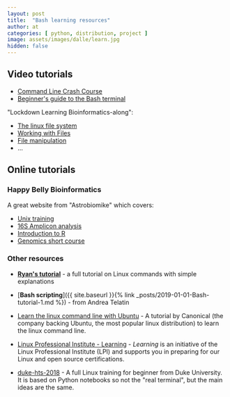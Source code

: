 ```yaml
---
layout: post
title:  "Bash learning resources"
author: at
categories: [ python, distribution, project ]
image: assets/images/dalle/learn.jpg
hidden: false
---
```



## Video tutorials

* [Command Line Crash Course](https://www.youtube.com/watch?v=yz7nYlnXLfE)
* [Beginner's guide to the Bash terminal](https://www.youtube.com/watch?v=oxuRxtrO2Ag)
  
"Lockdown Learning Bioinformatics-along":

* [The linux file system](https://www.youtube.com/watch?v=P8OmVPd82NI&list=PLzfP3sCXUnxGpXB3NsG2WOk2txomLIwX6&index=2)
* [Working with Files](https://www.youtube.com/watch?v=QHmDPMgeheA&list=PLzfP3sCXUnxGpXB3NsG2WOk2txomLIwX6&index=3)
* [File manipulation](https://www.youtube.com/watch?v=_4G6kTZCP4c&list=PLzfP3sCXUnxGpXB3NsG2WOk2txomLIwX6&index=4)
* ...

## Online tutorials

### Happy Belly Bioinformatics

A great website from "Astrobiomike" which covers:

* [Unix training](https://astrobiomike.github.io/unix/)
* [16S Amplicon analysis](https://astrobiomike.github.io/amplicon/)
* [Introduction to R](https://astrobiomike.github.io/R/)
* [Genomics short course](https://astrobiomike.github.io/genomics/)

### Other resources

* [**Ryan's tutorial**](https://ryanstutorials.net/linuxtutorial/) - a full tutorial on Linux commands with simple explanations
* [**Bash scripting**]({{ site.baseurl }}{% link _posts/2019-01-01-Bash-tutorial-1.md %}) - from Andrea Telatin

* [Learn the linux command line with Ubuntu](https://ubuntu.com/tutorials/command-line-for-beginners#4-creating-folders-and-files) - A tutorial by Canonical (the company backing Ubuntu, the most popular linux distribution) to learn the linux command line.
* [Linux Professional Institute - Learning](https://learning.lpi.org/en/learning-materials/010-160/2/2.1/) - *Learning* is an initiative of the Linux Professional Institute (LPI) and supports you in preparing for our Linux and open source certifications. 
* [duke-hts-2018](https://people.duke.edu/~ccc14/duke-hts-2018/slides.html) - A full Linux training for beginner from Duke University. It is based on Python notebooks so
not the "real terminal", but the main ideas are the same.

